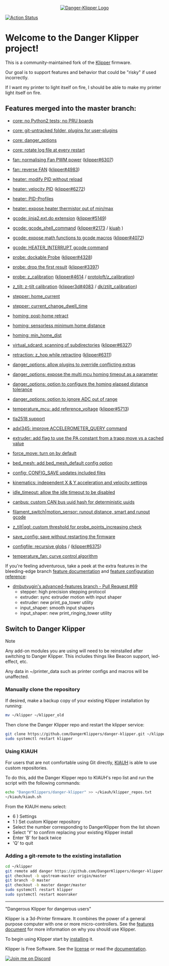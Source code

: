 <p align="center"><a href="https://DangerKlippers.github.io/danger-klipper/"><img align="center" src="docs/img/klipper-logo.png" alt="Danger-Klipper Logo"></a></p>

[![Action Status](https://github.com/DangerKlippers/danger-klipper/actions/workflows/ci-build_test.yaml/badge.svg?branch=master)](https://github.com/DangerKlippers/danger-klipper/actions/workflows/ci-build_test.yaml)

# Welcome to the Danger Klipper project!

This is a community-maintained fork of the [Klipper](https://github.com/Klipper3d/klipper) firmware.

Our goal is to support features and behavior that could be "risky" if used incorrectly.

If I want my printer to light itself on fire, I should be able to make my printer light itself on fire.

## Features merged into the master branch:

- [core: no Python2 tests; no PRU boards](https://github.com/DangerKlippers/danger-klipper/pull/39)

- [core: git-untracked folder, plugins for user-plugins](https://github.com/DangerKlippers/danger-klipper/pull/82)

- [core: danger_options](https://github.com/DangerKlippers/danger-klipper/pull/67)

- [core: rotate log file at every restart](https://github.com/DangerKlippers/danger-klipper/pull/181)

- [fan: normalising Fan PWM power](https://github.com/DangerKlippers/danger-klipper/pull/44) ([klipper#6307](https://github.com/Klipper3d/klipper/pull/6307))

- [fan: reverse FAN](https://github.com/DangerKlippers/danger-klipper/pull/51) ([klipper#4983](https://github.com/Klipper3d/klipper/pull/4983))

- [heater: modify PID without reload](https://github.com/DangerKlippers/danger-klipper/pull/35)

- [heater: velocity PID](https://github.com/DangerKlippers/danger-klipper/pull/47) ([klipper#6272](https://github.com/Klipper3d/klipper/pull/6272))

- [heater: PID-Profiles](https://github.com/DangerKlippers/danger-klipper/pull/162)

- [heater: expose heater thermistor out of min/max](https://github.com/DangerKlippers/danger-klipper/pull/182)

- [gcode: jinja2.ext.do extension](https://github.com/DangerKlippers/danger-klipper/pull/26) ([klipper#5149](https://github.com/Klipper3d/klipper/pull/5149))

- [gcode: gcode_shell_command](https://github.com/DangerKlippers/danger-klipper/pull/26) ([klipper#2173](https://github.com/Klipper3d/klipper/pull/2173) / [kiuah](https://github.com/dw-0/kiauh/blob/master/resources/gcode_shell_command.py) )

- [gcode: expose math functions to gcode macros](https://github.com/DangerKlippers/danger-klipper/pull/173) ([klipper#4072](https://github.com/Klipper3d/klipper/pull/4072))

- [gcode: HEATER_INTERRUPT gcode command](https://github.com/DangerKlippers/danger-klipper/pull/94)

- [probe: dockable Probe](https://github.com/DangerKlippers/danger-klipper/pull/43) ([klipper#4328](https://github.com/Klipper3d/klipper/pull/4328))

- [probe: drop the first result](https://github.com/DangerKlippers/danger-klipper/pull/2) ([klipper#3397](https://github.com/Klipper3d/klipper/issues/3397))

- [probe: z_calibration](https://github.com/DangerKlippers/danger-klipper/pull/31) ([klipper#4614](https://github.com/Klipper3d/klipper/pull/4614) / [protoloft/z_calibration](https://github.com/protoloft/klipper_z_calibration))

- [z_tilt: z-tilt calibration](https://github.com/DangerKlippers/danger-klipper/pull/105) ([klipper3d#4083](https://github.com/Klipper3d/klipper/pull/4083) / [dk/ztilt_calibration](https://github.com/DangerKlippers/danger-klipper/pull/54))

- [stepper: home_current](https://github.com/DangerKlippers/danger-klipper/pull/65)

- [stepper: current_change_dwell_time](https://github.com/DangerKlippers/danger-klipper/pull/90)

- [homing: post-home retract](https://github.com/DangerKlippers/danger-klipper/pull/65)

- [homing: sensorless minimum home distance](https://github.com/DangerKlippers/danger-klipper/pull/65)

- [homing: min_home_dist](https://github.com/DangerKlippers/danger-klipper/pull/90)

- [virtual_sdcard: scanning of subdirectories](https://github.com/DangerKlippers/danger-klipper/pull/68) ([klipper#6327](https://github.com/Klipper3d/klipper/pull/6327))

- [retraction: z_hop while retracting](https://github.com/DangerKlippers/danger-klipper/pull/83) ([klipper#6311](https://github.com/Klipper3d/klipper/pull/6311))

- [danger_options: allow plugins to override conflicting extras](https://github.com/DangerKlippers/danger-klipper/pull/82)

- [danger_options: expose the multi mcu homing timeout as a parameter](https://github.com/DangerKlippers/danger-klipper/pull/93)

- [danger_options: option to configure the homing elapsed distance tolerance](https://github.com/DangerKlippers/danger-klipper/pull/110)

- [danger_options: option to ignore ADC out of range](https://github.com/DangerKlippers/danger-klipper/pull/129)

- [temperature_mcu: add reference_voltage](https://github.com/DangerKlippers/danger-klipper/pull/99) ([klipper#5713](https://github.com/Klipper3d/klipper/pull/5713))

- [tla2518 support](https://github.com/DangerKlippers/danger-klipper/pull/103)

- [adxl345: improve ACCELEROMETER_QUERY command](https://github.com/DangerKlippers/danger-klipper/pull/124)

- [extruder: add flag to use the PA constant from a trapq move vs a cached value](https://github.com/DangerKlippers/danger-klipper/pull/132)

- [force_move: turn on by default](https://github.com/DangerKlippers/danger-klipper/pull/135)

- [bed_mesh: add bed_mesh_default config option](https://github.com/DangerKlippers/danger-klipper/pull/143)

- [config: CONFIG_SAVE updates included files](https://github.com/DangerKlippers/danger-klipper/pull/153)

- [kinematics: independent X & Y acceleration and velocity settings](https://github.com/DangerKlippers/danger-klipper/pull/4)

- [idle_timeout: allow the idle timeout to be disabled](https://github.com/DangerKlippers/danger-klipper/issues/165)

- [canbus: custom CAN bus uuid hash for deterministic uuids](https://github.com/DangerKlippers/danger-klipper/pull/156)

- [filament_switch|motion_sensor:  runout distance, smart and runout gcode](https://github.com/DangerKlippers/danger-klipper/pull/158)

- [z_tilt|qgl: custom threshold for probe_points_increasing check](https://github.com/DangerKlippers/danger-klipper/pull/189)

- [save_config: save without restarting the firmware](https://github.com/DangerKlippers/danger-klipper/pull/191)

- [configfile: recursive globs](https://github.com/DangerKlippers/danger-klipper/pull/200) / ([klipper#6375](https://github.com/Klipper3d/klipper/pull/6375))

- [temperature_fan: curve control algorithm](https://github.com/DangerKlippers/danger-klipper/pull/193)

If you're feeling adventurous, take a peek at the extra features in the bleeding-edge branch [feature documentation](docs/Bleeding_Edge.md)
and [feature configuration reference](docs/Config_Reference_Bleeding_Edge.md):

- [dmbutyugin's advanced-features branch - Pull Request #69](https://github.com/DangerKlippers/danger-klipper/pull/69)
  - stepper: high precision stepping protocol
  - extruder: sync extruder motion with input shaper
  - extruder: new print_pa_tower utility
  - input_shaper: smooth input shapers
  - input_shaper: new print_ringing_tower utility

## Switch to Danger Klipper

> [!NOTE]
> Any add-on modules you are using will need to be reinstalled after switching to Danger Klipper. This includes things like Beacon support, led-effect, etc.
>
> Any data in ~/printer_data such as printer configs and macros will be unaffected.

### Manually clone the repository

If desired, make a backup copy of your existing Klipper installation by running:

```bash
mv ~/klipper ~/klipper_old
```

Then clone the Danger Klipper repo and restart the klipper service:

```bash
git clone https://github.com/DangerKlippers/danger-klipper.git ~/klipper
sudo systemctl restart klipper
```

### Using KIAUH

For users that are not comfortable using Git directly, [KIAUH](https://github.com/dw-0/kiauh) is able to use custom repositories.

To do this, add the Danger Klipper repo to KIAUH's repo list and run the script with the following commands:

```bash
echo "DangerKlippers/danger-klipper" >> ~/kiauh/klipper_repos.txt
~/kiauh/kiauh.sh
```

From the KIAUH menu select:

- 6 ) Settings
- 1 ) Set custom Klipper repository
- Select the number corresponding to DangerKlipper from the list shown
- Select 'Y' to confirm replacing your existing Klipper install
- Enter 'B' for back twice
- 'Q' to quit

### Adding a git-remote to the existing installation

```bash
cd ~/klipper
git remote add danger https://github.com/DangerKlippers/danger-klipper.git
git checkout -b upstream-master origin/master
git branch -D master
git checkout -b master danger/master
sudo systemctl restart klipper
sudo systemctl restart moonraker
```

---

"Dangerous Klipper for dangerous users"

Klipper is a 3d-Printer firmware. It combines the power of a general
purpose computer with one or more micro-controllers. See the
[features document](https://DangerKlippers.github.io/danger-klipper/Features.html) for more
information on why you should use Klipper.

To begin using Klipper start by
[installing](https://DangerKlippers.github.io/danger-klipper/Installation.html) it.

Klipper is Free Software. See the [license](COPYING) or read the
[documentation](https://DangerKlippers.github.io/danger-klipper/Overview.html).

[![Join me on Discord](https://discord.com/api/guilds/1029426383614648421/widget.png?style=banner2)](https://discord.gg/armchairengineeringsux)
